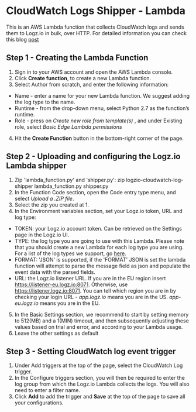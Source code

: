 # CloudWatch Logs Shipper - Lambda

This is an AWS Lambda function that collects CloudWatch logs and sends them to Logz.io in bulk, over HTTP.
For detailed information you can check this blog [post](https://logz.io/blog/cloudwatch-lambda-shipper/)

## Step 1 - Creating the Lambda Function

1. Sign in to your AWS account and open the AWS Lambda console.
2. Click **Create function**, to create a new Lambda function.
3. Select Author from scratch, and enter the following information:
  - Name -  enter a name for your new Lambda function. We suggest adding the log type to the name.
  - Runtime - from the drop-down menu, select Python 2.7 as the function’s runtime.
  - Role - press on *Create new role from template(s)* , and under Existing role, select *Basic Edge Lambda permissions*
4. Hit the **Create Function** button in the bottom-right corner of the page.

## Step 2 - Uploading and configuring the Logz.io Lambda shipper
1. Zip 'lambda_function.py' and 'shipper.py': zip logzio-cloudwatch-log-shipper lambda_function.py shipper.py
2. In the Function Code section, open the Code entry type menu, and select *Upload a .ZIP file*.
3. Select the zip you created at 1.
4. In the Environment variables section, set your Logz.io token, URL and log type:
  - TOKEN: your Logz.io account token. Can be retrieved on the Settings page in the Logz.io UI.
  - TYPE: the log type you are going to use with this Lambda. Please note that you should create a new Lambda for each log type you are using. For a list of the log types we support, go [here]. 
  - FORMAT: 'JSON' is supported, if the 'FORMAT' JSON is set the lambda function will attempt to parse the message field as json and populate the event data with the parsed fields.
  - URL: the Logz.io listener URL. If you are in the EU region insert https://listener-eu.logz.io:8071. Otherwise, use https://listener.logz.io:8071. You can tell which region you are in by checking your login URL - *app.logz.io* means you are in the US. *app-eu.logz.io* means you are in the EU.
5. In the Basic Settings section, we recommend to start by setting memory to 512(MB) and a 1(MIN) timeout, and then subsequently adjusting these values based on trial and error, and according to your Lambda usage.
6. Leave the other settings as default

## Step 3 - Setting CloudWatch log event trigger
1. Under Add triggers at the top of the page, select the CloudWatch Log trigger.
2. In the Configure triggers section, you will then be required to enter the log group from which the Logz.io Lambda collects the logs. You will also need to enter a filter name.
3. Click **Add** to add the trigger and **Save** at the top of the page to save all your configurations.

[here]: https://support.logz.io/hc/en-us/articles/210205985-Which-log-types-are-preconfigured-on-the-Logz-io-platform-
